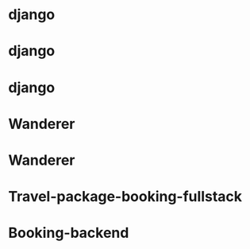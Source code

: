 # django
# django
# django
# Wanderer
# Wanderer
# Travel-package-booking-fullstack
# Booking-backend
